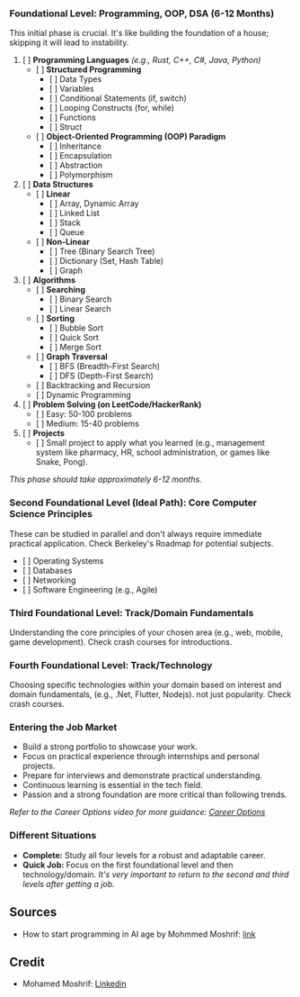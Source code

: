 ### **Foundational Level: Programming, OOP, DSA (6-12 Months)**

This initial phase is crucial. It's like building the foundation of a house; skipping it will lead to instability.

1. \[ \] **Programming Languages** *(e.g., Rust, C++, C\#, Java, Python)*  
   * \[ \] **Structured Programming**  
     * \[ \] Data Types  
     * \[ \] Variables  
     * \[ \] Conditional Statements (if, switch)  
     * \[ \] Looping Constructs (for, while)  
     * \[ \] Functions  
     * \[ \] Struct  
   * \[ \] **Object-Oriented Programming (OOP) Paradigm**  
     * \[ \] Inheritance  
     * \[ \] Encapsulation  
     * \[ \] Abstraction  
     * \[ \] Polymorphism  
2. \[ \] **Data Structures**  
   * \[ \] **Linear**  
     * \[ \] Array, Dynamic Array  
     * \[ \] Linked List  
     * \[ \] Stack  
     * \[ \] Queue  
   * \[ \] **Non-Linear**  
     * \[ \] Tree (Binary Search Tree)  
     * \[ \] Dictionary (Set, Hash Table)  
     * \[ \] Graph  
3. \[ \] **Algorithms**  
   * \[ \] **Searching**  
     * \[ \] Binary Search  
     * \[ \] Linear Search  
   * \[ \] **Sorting**  
     * \[ \] Bubble Sort  
     * \[ \] Quick Sort  
     * \[ \] Merge Sort  
   * \[ \] **Graph Traversal**  
     * \[ \] BFS (Breadth-First Search)  
     * \[ \] DFS (Depth-First Search)  
   * \[ \] Backtracking and Recursion  
   * \[ \] Dynamic Programming  
4. \[ \] **Problem Solving (on LeetCode/HackerRank)**  
   * \[ \] Easy: 50-100 problems  
   * \[ \] Medium: 15-40 problems  
5. \[ \] **Projects**  
   * \[ \] Small project to apply what you learned (e.g., management system like pharmacy, HR, school administration, or games like Snake, Pong).

*This phase should take approximately 6-12 months.*

### **Second Foundational Level (Ideal Path): Core Computer Science Principles**

These can be studied in parallel and don't always require immediate practical application. Check Berkeley's Roadmap for potential subjects.

* \[ \] Operating Systems  
* \[ \] Databases  
* \[ \] Networking  
* \[ \] Software Engineering (e.g., Agile)

### **Third Foundational Level: Track/Domain Fundamentals**

Understanding the core principles of your chosen area (e.g., web, mobile, game development). Check crash courses for introductions.

### **Fourth Foundational Level: Track/Technology**

Choosing specific technologies within your domain based on interest and domain fundamentals, (e.g., .Net, Flutter, Nodejs). not just popularity. Check crash courses.

### **Entering the Job Market**

* Build a strong portfolio to showcase your work.  
* Focus on practical experience through internships and personal projects.  
* Prepare for interviews and demonstrate practical understanding.  
* Continuous learning is essential in the tech field.  
* Passion and a strong foundation are more critical than following trends.

*Refer to the Career Options video for more guidance: [Career Options](https://www.youtube.com/live/1EsfJqxG3Xs)*

### **Different Situations**

* **Complete:** Study all four levels for a robust and adaptable career.  
* **Quick Job:** Focus on the first foundational level and then technology/domain. *It's very important to return to the second and third levels after getting a job.*

## Sources
- How to start programming in AI age by Mohmmed Moshrif: [link](https://www.youtube.com/watch?v=SH4cG10zpJY)

## Credit
- Mohamed Moshrif: [Linkedin](https://www.linkedin.com/in/mmeshref/)
